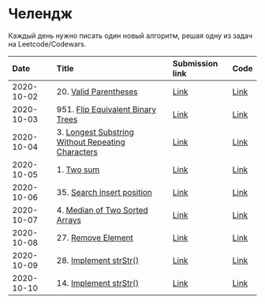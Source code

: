 # Челендж

Каждый день нужно писать один новый алгоритм, решая одну из задач на
Leetcode/Codewars.

| Date       | Title                                                          | Submission link        | Code             |
|:-----------|:---------------------------------------------------------------|:-----------------------|:-----------------|
| 2020-10-02 | 20. [Valid Parentheses][20-problem]                            | [Link][20-submission]  | [Link][20-code]  |
| 2020-10-03 | 951. [Flip Equivalent Binary Trees][951-problem]               | [Link][951-submission] | [Link][951-code] |
| 2020-10-04 | 3. [Longest Substring Without Repeating Characters][3-problem] | [Link][3-submission]   | [Link][3-code]   |
| 2020-10-05 | 1. [Two sum][1-problem]                                        | [Link][1-submission]   | [Link][1-code]   |
| 2020-10-06 | 35. [Search insert position][35-problem]                       | [Link][35-submission]  | [Link][35-code]  |
| 2020-10-07 | 4. [Median of Two Sorted Arrays][4-problem]                    | [Link][4-submission]   | [Link][4-code]   |
| 2020-10-08 | 27. [Remove Element][27-problem]                               | [Link][27-submission]  | [Link][27-code]  |
| 2020-10-09 | 28. [Implement strStr()][28-problem]                           | [Link][28-submission]  | [Link][28-code]  |
| 2020-10-10 | 14. [Implement strStr()][14-problem]                           | [Link][14-submission]  | [Link][14-code]  |

[20-problem]:https://leetcode.com/problems/valid-parentheses/
[951-problem]:https://leetcode.com/problems/flip-equivalent-binary-trees/
[3-problem]:https://leetcode.com/problems/longest-substring-without-repeating-characters/
[1-problem]:https://leetcode.com/problems/two-sum/
[35-problem]:https://leetcode.com/problems/search-insert-position/
[4-problem]:https://leetcode.com/problems/median-of-two-sorted-arrays/
[27-problem]:https://leetcode.com/problems/remove-element/
[28-problem]:https://leetcode.com/problems/implement-strstr/
[14-problem]:https://leetcode.com/problems/longest-common-prefix/

[20-submission]:https://leetcode.com/submissions/detail/403508953/
[951-submission]:https://leetcode.com/submissions/detail/403819727/
[3-submission]:https://leetcode.com/submissions/detail/404311136/
[1-submission]:https://leetcode.com/submissions/detail/404748386/
[35-submission]:https://leetcode.com/submissions/detail/405378075/
[4-submission]:https://leetcode.com/submissions/detail/405748594/
[27-submission]:https://leetcode.com/submissions/detail/406079718/
[28-submission]:https://leetcode.com/submissions/detail/406475041/
[14-submission]:https://leetcode.com/submissions/detail/406975010/

[20-code]:algos/0020-valid-parentheses.md
[951-code]:algos/0951-flip-equivalent-binary-trees.md
[3-code]:algos/0003-longest-substring-without-repeating-characters.md
[1-code]:algos/0001-two-sum.md
[35-code]:algos/0035-search-insert-position.md
[4-code]:algos/0004-median-of-two-sorted-arrays.md
[27-code]:algos/0027-remove-element.md
[28-code]:algos/0028-implement-strstr.md
[14-code]:algos/0014-longest-common-prefix.md

